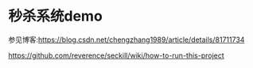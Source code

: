 # 秒杀系统demo
参见博客:https://blog.csdn.net/chengzhang1989/article/details/81711734

https://github.com/reverence/seckill/wiki/how-to-run-this-project
